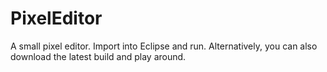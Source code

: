 # PixelEditor
A small pixel editor. Import into Eclipse and run.
Alternatively, you can also download the latest build and play around.
